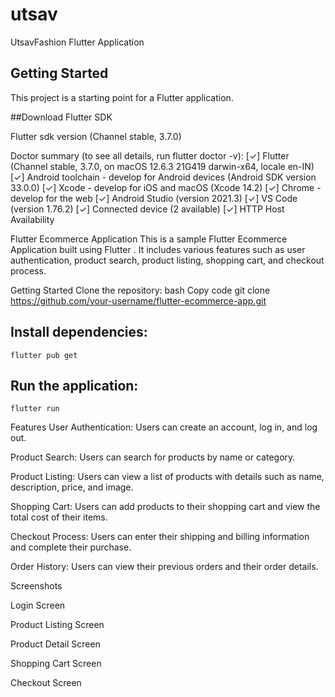 # utsav

UtsavFashion Flutter Application

## Getting Started

This project is a starting point for a Flutter application.
 
##Download Flutter SDK 

Flutter sdk version (Channel stable, 3.7.0)


Doctor summary (to see all details, run flutter doctor -v):
[✓] Flutter (Channel stable, 3.7.0, on macOS 12.6.3 21G419 darwin-x64, locale en-IN)
[✓] Android toolchain - develop for Android devices (Android SDK version 33.0.0)
[✓] Xcode - develop for iOS and macOS (Xcode 14.2)
[✓] Chrome - develop for the web
[✓] Android Studio (version 2021.3)
[✓] VS Code (version 1.76.2)
[✓] Connected device (2 available)
[✓] HTTP Host Availability

Flutter Ecommerce Application
This is a sample Flutter Ecommerce Application built using Flutter . It includes various features such as user authentication, product search, product listing, shopping cart, and checkout process.

Getting Started
Clone the repository:
bash
Copy code
git clone https://github.com/your-username/flutter-ecommerce-app.git

## Install dependencies:

```flutter pub get```

## Run the application:

```flutter run```


Features
User Authentication: Users can create an account, log in, and log out.

Product Search: Users can search for products by name or category.

Product Listing: Users can view a list of products with details such as name, description, price, and image.

Shopping Cart: Users can add products to their shopping cart and view the total cost of their items.

Checkout Process: Users can enter their shipping and billing information and complete their purchase.

Order History: Users can view their previous orders and their order details.





Screenshots

Login Screen

Product Listing Screen

Product Detail Screen

Shopping Cart Screen

Checkout Screen

 
